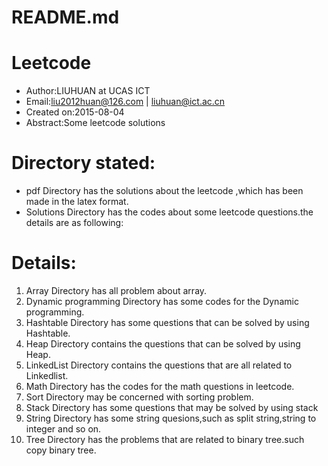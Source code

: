 # README.md
# Leetcode
 - Author:LIUHUAN at UCAS ICT
 - Email:liu2012huan@126.com | liuhuan@ict.ac.cn
 - Created on:2015-08-04 
 - Abstract:Some leetcode solutions

# Directory stated:
 - pdf Directory has the solutions about the leetcode ,which has been made in the latex format.
 - Solutions Directory has the codes about some leetcode questions.the details are as following:

# Details:

 1. Array Directory has all problem about array.
 2. Dynamic programming Directory has some codes for the Dynamic programming.
 3. Hashtable Directory has some questions that can be solved by using Hashtable.
 4. Heap Directory contains the questions that can be solved by using Heap.
 5. LinkedList Directory contains the questions that are all related to Linkedlist.
 6. Math Directory has the codes for the math questions in leetcode.<br>
 7. Sort Directory may be concerned with sorting problem.<br>
 8. Stack Directory has some questions that may be solved by using stack<br>
 9. String Directory has some string quesions,such as split string,string to integer and so on.
 10. Tree Directory has the problems that are related to binary tree.such copy binary tree.
